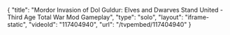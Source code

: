 {
    "title": "Mordor Invasion of Dol Guldur: Elves and Dwarves Stand United - Third Age Total War Mod Gameplay",
    "type": "solo",
    "layout": "iframe-static",
    "videoId": "117404940",
    "url": "\/tvpembed\/117404940"
}
